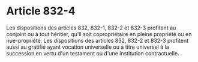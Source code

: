 # Article 832-4

Les dispositions des articles 832, 832-1, 832-2 et 832-3 profitent au conjoint ou à tout héritier, qu'il soit copropriétaire en pleine propriété ou en nue-propriété.   Les dispositions des articles 832, 832-2 et 832-3 profitent aussi au gratifié ayant vocation universelle ou à titre universel à la succession en vertu d'un testament ou d'une institution contractuelle.